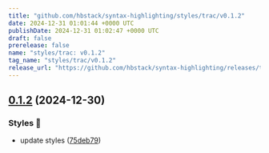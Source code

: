 ```yaml
---
title: "github.com/hbstack/syntax-highlighting/styles/trac/v0.1.2"
date: 2024-12-31 01:01:44 +0000 UTC
publishDate: 2024-12-31 01:02:47 +0000 UTC
draft: false
prerelease: false
name: "styles/trac: v0.1.2"
tag_name: "styles/trac/v0.1.2"
release_url: "https://github.com/hbstack/syntax-highlighting/releases/tag/styles/trac/v0.1.2"
---
```


## [0.1.2](https://github.com/hbstack/syntax-highlighting/compare/styles/trac/v0.1.1...styles/trac/v0.1.2) (2024-12-30)


### Styles 🎨

* update styles ([75deb79](https://github.com/hbstack/syntax-highlighting/commit/75deb79773c00a91668118f44e1ffcf018513cd9))
